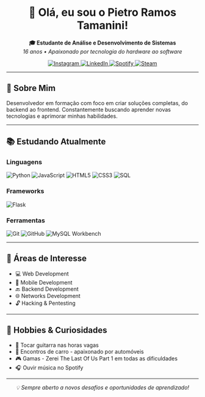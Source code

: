 <h1 align="center">
  👋 Olá, eu sou o Pietro Ramos Tamanini!
</h1>
<p align="center">
  <b>🎓 Estudante de Análise e Desenvolvimento de Sistemas</b><br>
  <i>16 anos • Apaixonado por tecnologia do hardware ao software</i>
</p>
<p align="center">
  <a href="https://www.instagram.com/pietro.tamanini/">
    <img src="https://img.shields.io/badge/Instagram-E4405F?style=for-the-badge&logo=instagram&logoColor=white" alt="Instagram">
  </a>
  <a href="https://www.linkedin.com/in/pietrotamanini">
    <img src="https://img.shields.io/badge/LinkedIn-0077B5?style=for-the-badge&logo=linkedin&logoColor=white" alt="LinkedIn">
  </a>
  <a href="https://open.spotify.com/user/htt3ji5ept0xi37si6f5kbnmk">
    <img src="https://img.shields.io/badge/Spotify-1ED760?style=for-the-badge&logo=spotify&logoColor=white" alt="Spotify">
  </a>
  <a href="https://steamcommunity.com/id/soks999/">
    <img src="https://img.shields.io/badge/Steam-000000?style=for-the-badge&logo=steam&logoColor=white" alt="Steam">
  </a>
</p>

---

## 🚀 Sobre Mim

Desenvolvedor em formação com foco em criar soluções completas, do backend ao frontend. Constantemente buscando aprender novas tecnologias e aprimorar minhas habilidades.

---

## 📚 Estudando Atualmente

### Linguagens
<p>
  <img src="https://img.shields.io/badge/Python-3776AB?style=for-the-badge&logo=python&logoColor=white" alt="Python">
  <img src="https://img.shields.io/badge/JavaScript-F7DF1E?style=for-the-badge&logo=javascript&logoColor=black" alt="JavaScript">
  <img src="https://img.shields.io/badge/HTML5-E34F26?style=for-the-badge&logo=html5&logoColor=white" alt="HTML5">
  <img src="https://img.shields.io/badge/CSS3-1572B6?style=for-the-badge&logo=css3&logoColor=white" alt="CSS3">
  <img src="https://img.shields.io/badge/SQL-4479A1?style=for-the-badge&logo=mysql&logoColor=white" alt="SQL">
</p>

### Frameworks
<p>
  <img src="https://img.shields.io/badge/Flask-000000?style=for-the-badge&logo=flask&logoColor=white" alt="Flask">
</p>

### Ferramentas
<p>
  <img src="https://img.shields.io/badge/Git-F05032?style=for-the-badge&logo=git&logoColor=white" alt="Git">
  <img src="https://img.shields.io/badge/GitHub-181717?style=for-the-badge&logo=github&logoColor=white" alt="GitHub">
  <img src="https://img.shields.io/badge/MySQL_Workbench-4479A1?style=for-the-badge&logo=mysql&logoColor=white" alt="MySQL Workbench">
</p>

---

## 🎯 Áreas de Interesse

- 💻 Web Development
- 📱 Mobile Development
- 🔙 Backend Development
- 🌐 Networks Development
- 🔓 Hacking & Pentesting

---

## 🎵 Hobbies & Curiosidades

- 🎸 Tocar guitarra nas horas vagas
- 🚗 Encontros de carro - apaixonado por automóveis
- 🎮 Gamas - Zerei The Last Of Us Part 1 em todas as dificuldades 
- 🎧 Ouvir música no Spotify

---

<p align="center">
  <i>💡 Sempre aberto a novos desafios e oportunidades de aprendizado!</i>
</p>

